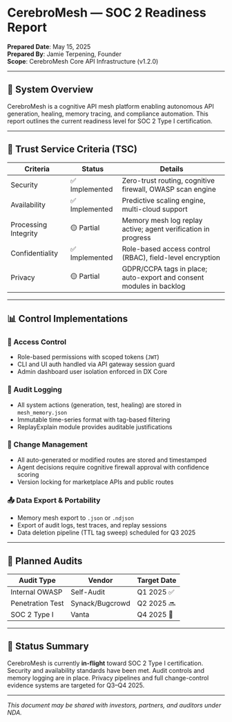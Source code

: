 <!-- File: compliance/soc2_report.md -->

# CerebroMesh — SOC 2 Readiness Report

**Prepared Date**: May 15, 2025  
**Prepared By**: Jamie Terpening, Founder  
**Scope**: CerebroMesh Core API Infrastructure (v1.2.0)

---

## 🧩 System Overview

CerebroMesh is a cognitive API mesh platform enabling autonomous API generation, healing, memory tracing, and compliance automation. This report outlines the current readiness level for SOC 2 Type I certification.

---

## 🔐 Trust Service Criteria (TSC)

| Criteria             | Status        | Details |
|----------------------|---------------|---------|
| Security             | ✅ Implemented | Zero-trust routing, cognitive firewall, OWASP scan engine |
| Availability         | ✅ Implemented | Predictive scaling engine, multi-cloud support |
| Processing Integrity | 🟡 Partial     | Memory mesh log replay active; agent verification in progress |
| Confidentiality      | ✅ Implemented | Role-based access control (RBAC), field-level encryption |
| Privacy              | 🟡 Partial     | GDPR/CCPA tags in place; auto-export and consent modules in backlog |

---

## 📊 Control Implementations

### 🔐 Access Control

- Role-based permissions with scoped tokens (`JWT`)
- CLI and UI auth handled via API gateway session guard
- Admin dashboard user isolation enforced in DX Core

### 🧠 Audit Logging

- All system actions (generation, test, healing) are stored in `mesh_memory.json`
- Immutable time-series format with tag-based filtering
- ReplayExplain module provides auditable justifications

### 🧬 Change Management

- All auto-generated or modified routes are stored and timestamped
- Agent decisions require cognitive firewall approval with confidence scoring
- Version locking for marketplace APIs and public routes

### 📤 Data Export & Portability

- Memory mesh export to `.json` or `.ndjson`
- Export of audit logs, test traces, and replay sessions
- Data deletion pipeline (TTL tag sweep) scheduled for Q3 2025

---

## 🧪 Planned Audits

| Audit Type       | Vendor         | Target Date |
|------------------|----------------|-------------|
| Internal OWASP   | Self-Audit     | Q1 2025 ✅ |
| Penetration Test | Synack/Bugcrowd | Q2 2025 🔜 |
| SOC 2 Type I     | Vanta          | Q4 2025 🎯 |

---

## 🧭 Status Summary

CerebroMesh is currently **in-flight** toward SOC 2 Type I certification. Security and availability standards have been met. Audit controls and memory logging are in place. Privacy pipelines and full change-control evidence systems are targeted for Q3–Q4 2025.

---

_This document may be shared with investors, partners, and auditors under NDA._
